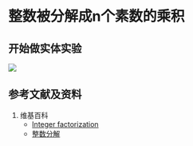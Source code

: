 # 整数被分解成n个素数的乘积

## 开始做实体实验

![](/images/数论/基本数和合成数/整数被分解成n个素数的乘积/1a1.jpg)

## 参考文献及资料

1. 维基百科
	- [Integer factorization](https://en.wikipedia.org/wiki/Integer_factorization) 
	- [整数分解](https://zh.wikipedia.org/wiki/%E6%95%B4%E6%95%B0%E5%88%86%E8%A7%A3) 
